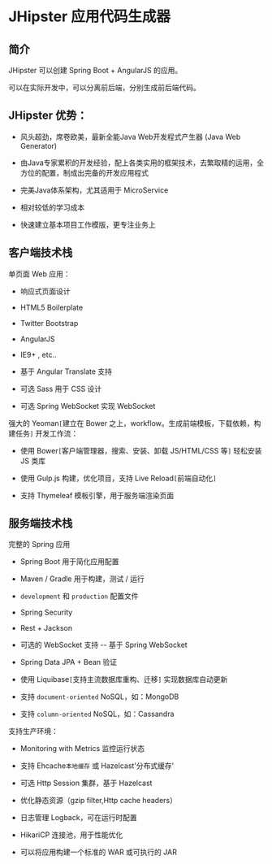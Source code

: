 # JHipster 应用代码生成器

## 简介

JHipster 可以创建 Spring Boot + AngularJS 的应用。

可以在实际开发中，可以分离前后端，分别生成前后端代码。

## JHipster 优势：

- 风头超劲，席卷欧美，最新全能Java Web开发程式产生器 (Java Web Generator)

- 由Java专家累积的开发经验，配上各类实用的框架技术，去繁取精的运用，全方位的配置，制成出完备的开发应用程式

- 完美Java体系架构，尤其适用于 MicroService

- 相对较低的学习成本

- 快速建立基本项目工作模版，更专注业务上

## 客户端技术栈

单页面 Web 应用：

- 响应式页面设计

- HTML5 Boilerplate

- Twitter Bootstrap

- AngularJS

- IE9+ , etc..

- 基于 Angular Translate 支持

- 可选 Sass 用于 CSS 设计

- 可选 Spring WebSocket 实现 WebSocket

强大的 Yeoman`[`建立在 Bower 之上，workflow。生成前端模板，下载依赖，构建任务`]` 开发工作流：

- 使用 Bower`[`客户端管理器，搜索、安装、卸载 JS/HTML/CSS 等`]` 轻松安装 JS 类库

- 使用 Gulp.js 构建，优化项目，支持 Live Reload`[`前端自动化`]`

- 支持 Thymeleaf 模板引擎，用于服务端渲染页面

## 服务端技术栈

完整的 Spring 应用

- Spring Boot 用于简化应用配置

- Maven / Gradle 用于构建，测试 / 运行

- `development` 和 `production` 配置文件

- Spring Security

- Rest + Jackson

- 可选的 WebSocket 支持 -- 基于 Spring WebSocket

- Spring Data JPA + Bean 验证

- 使用 Liquibase`[`支持主流数据库重构、迁移`]` 实现数据库自动更新

- 支持 `document-oriented` NoSQL，如：MongoDB

- 支持 `column-oriented` NoSQL，如：Cassandra

支持生产环境：

- Monitoring with Metrics 监控运行状态

- 支持 Ehcache`本地缓存` 或 Hazelcast'分布式缓存'

- 可选 Http Session 集群，基于 Hazelcast

- 优化静态资源（gzip filter,Http cache headers）

- 日志管理 Logback，可在运行时配置

- HikariCP 连接池，用于性能优化

- 可以将应用构建一个标准的 WAR 或可执行的 JAR
